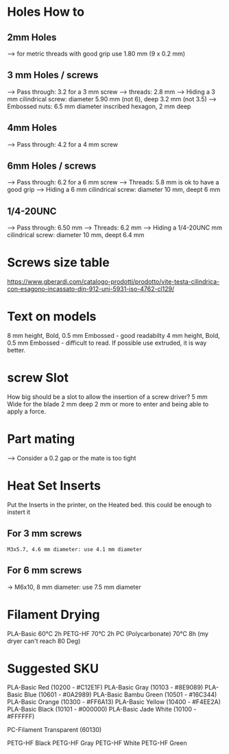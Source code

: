 # Holes How to
## 2mm Holes
--> for metric threads with good grip use 1.80 mm (9 x 0.2 mm)

## 3 mm Holes / screws
--> Pass through: 3.2 for a 3 mm screw
--> threads: 2.8 mm
--> Hiding a 3 mm cilindrical screw: diameter 5.90 mm (not 6), deep 3.2 mm (not 3.5)
--> Embossed nuts: 6.5 mm diameter inscribed hexagon, 2 mm deep

## 4mm Holes
--> Pass through: 4.2 for a 4 mm screw

## 6mm Holes / screws
--> Pass through: 6.2 for a 6 mm screw
--> Threads: 5.8 mm is ok to have a good grip
--> Hiding a 6 mm cilindrical screw: diameter 10 mm, deept 6 mm

## 1/4-20UNC
--> Pass through: 6.50 mm
--> Threads: 6.2 mm
--> Hiding a 1/4-20UNC mm cilindrical screw: diameter 10 mm, deept 6.4 mm

# Screws size table
https://www.gberardi.com/catalogo-prodotti/prodotto/vite-testa-cilindrica-con-esagono-incassato-din-912-uni-5931-iso-4762-cl129/

# Text on models
8 mm height, Bold, 0.5 mm Embossed - good readabilty
4 mm height, Bold, 0.5 mm Embossed - difficult to read.
If possible use extruded, it is way better.

# screw Slot
How big should be a slot to allow the insertion of a screw driver?
5 mm Wide for the blade
2 mm deep
2 mm or more to enter and being able to apply a force.


# Part mating
--> Consider a 0.2 gap or the mate is too tight


# Heat Set Inserts
Put the Inserts in the printer, on the Heated bed. this could be enough to instert it

## For 3 mm screws
	M3x5.7, 4.6 mm diameter: use 4.1 mm diameter 

## For 6 mm screws
-> M6x10, 8 mm diameter: use 7.5 mm diameter



# Filament Drying
PLA-Basic			60°C 	2h
PETG-HF				70°C	2h
PC (Polycarbonate)  70°C 	8h (my dryer can't reach 80 Deg)


# Suggested SKU
PLA-Basic Red         (10200 - #C12E1F)
PLA-Basic Gray        (10103 - #8E9089)
PLA-Basic Blue        (10601 - #0A2989)
PLA-Basic Bambu Green (10501 - #16C344)
PLA-Basic Orange      (10300 - #FF6A13)
PLA-Basic Yellow      (10400 - #F4EE2A)
PLA-Basic Black       (10101 - #000000)
PLA-Basic Jade White  (10100 - #FFFFFF)

PC-Filament Transparent (60130)

PETG-HF Black
PETG-HF Gray
PETG-HF White
PETG-HF Green
